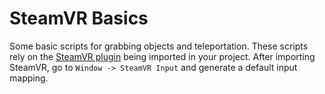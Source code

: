 # SteamVR Basics
Some basic scripts for grabbing objects and teleportation.
These scripts rely on the [SteamVR plugin](https://github.com/ValveSoftware/steamvr_unity_plugin/releases) being imported in your project. After importing SteamVR, go to `Window -> SteamVR Input` and generate a default input mapping.